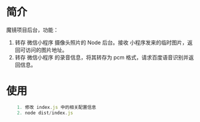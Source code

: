 # 简介

魔镜项目后台，功能：

1. 转存 微信小程序 摄像头照片的 Node 后台。接收 小程序发来的临时图片，返回可访问的图片地址。
2. 转存 微信小程序 的录音信息，将其转存为 pcm 格式，请求百度语音识别并返回信息。

# 使用

```javascript
    1. 修改 index.js 中的相关配置信息
    2. node dist/index.js
```
